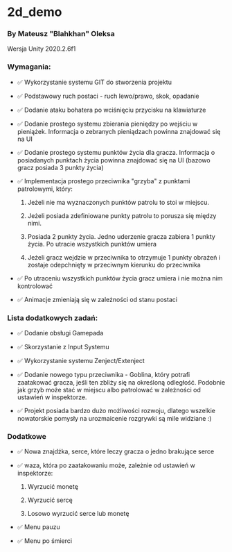 # 2d_demo
### By Mateusz "Blahkhan" Oleksa

Wersja Unity 2020.2.6f1

### Wymagania: 

- :white_check_mark: Wykorzystanie systemu GIT do stworzenia projektu

- :white_check_mark: Podstawowy ruch postaci - ruch lewo/prawo, skok, opadanie 

- :white_check_mark: Dodanie ataku bohatera po wciśnięciu przycisku na klawiaturze 

- :white_check_mark: Dodanie prostego systemu zbierania pieniędzy po wejściu w pieniążek. Informacja o zebranych pieniądzach powinna znajdować się na UI 

- :white_check_mark: Dodanie prostego systemu punktów życia dla gracza. Informacja o posiadanych punktach życia powinna znajdować się na UI (bazowo gracz posiada 3 punkty życia) 

- :white_check_mark: Implementacja prostego przeciwnika "grzyba" z punktami patrolowymi, który:  

    1) Jeżeli nie ma wyznaczonych punktów patrolu to stoi w miejscu.  

    2) Jeżeli posiada zdefiniowane punkty patrolu to porusza się między nimi. 

    3) Posiada 2 punkty życia. Jedno uderzenie gracza zabiera 1 punkty życia. Po utracie wszystkich punktów umiera 

    4) Jeżeli gracz wejdzie w przeciwnika to otrzymuje 1 punkty obrażeń i zostaje odepchnięty w przeciwnym kierunku do przeciwnika

- :white_check_mark: Po utraceniu wszystkich punktów życia gracz umiera i nie można nim kontrolować 

- :white_check_mark: Animacje zmieniają się w zależności od stanu postaci 


### Lista dodatkowych zadań: 

- :white_check_mark: Dodanie obsługi Gamepada 

- :white_check_mark: Skorzystanie z Input Systemu

- :white_check_mark: Wykorzystanie systemu Zenject/Extenject

- :white_check_mark: Dodanie nowego typu przeciwnika - Goblina, który potrafi zaatakować gracza, jeśli ten zbliży się na określoną odległość. Podobnie jak grzyb może stać w miejscu albo patrolować w zależności od ustawień w inspektorze. 

- :white_check_mark: Projekt posiada bardzo dużo możliwości rozwoju, dlatego wszelkie nowatorskie pomysły na urozmaicenie rozgrywki są mile widziane :)

### Dodatkowe

- :white_check_mark: Nowa znajdźka, serce, które leczy gracza o jedno brakujące serce

- :white_check_mark: waza, która po zaatakowaniu może, zależnie od ustawień w inspektorze:

    1) Wyrzucić monetę

    2) Wyrzucić sercę

    3) Losowo wyrzucić serce lub monetę

- :white_check_mark: Menu pauzu

- :white_check_mark: Menu po śmierci